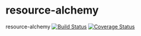 # resource-alchemy
resource-alchemy
[![Build Status](https://travis-ci.org/TomNeyland/resource-alchemy.svg?branch=master)](https://travis-ci.org/TomNeyland/resource-alchemy) [![Coverage Status](https://coveralls.io/repos/TomNeyland/resource-alchemy/badge.svg?branch=master)](https://coveralls.io/r/TomNeyland/resource-alchemy?branch=master)
